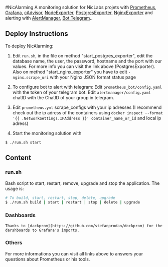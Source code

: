 #NicAlarming
 A monitoring solution for NicLabs projets with [Prometheus](https://github.com/prometheus/prometheus), [Grafana](https://github.com/grafana/grafana), [cAdvisor](https://github.com/google/cadvisor), [NodeExporter](https://github.com/prometheus/node_exporter), [PostgresExporter](https://github.com/wrouesnel/postgres_exporter), [NginxExporter](https://github.com/hnlq715/nginx-vts-exporter) and alerting with [AlertManager](https://github.com/prometheus/alertmanager), [Bot Telegram](https://github.com/inCaller/prometheus_bot)..

## Deploy Instructions

To deploy NicAlarming:

1. Edit `run.sh`, in the file on method "start_postgres_exporter", edit the database name, the user, the password, hostname and the port with our values. For more info you can visit the link above (PostgresExporter). Also on method "start_nginx_exporter" you have to edit `-nginx.scrape_uri` with your Nginx JSON format status page

2. To configure bot to alert with telegram:
	Edit `prometheus_bot/config.yaml` with the token of your telegram bot.
	Edit `alertmanager/config.yaml` chatID with the ChatID of your group in telegram.

3. Edit `prometheus.yml` scrape_configs with your ip adresses (I recommend check out the ip adress of the containers using `docker inspect --format '{{ .NetworkSettings.IPAddress }}' container_name_or_id` and local ip adress)

4. Start the monitoring solution with

  ```shell
  $ ./run.sh start
  ```


## Content

### run.sh
Bash script to  start, restart, remove, upgrade and stop the application. The usage is:

```bash
# To build, start, restart, stop, delete, upgrade
$ ./run.sh build | start | restart | stop | delete | upgrade

```

### Dashboards

	Thanks to [dackprom](https://github.com/stefanprodan/dockprom) for the darshboards to Grafana's imports. 

### Others

For more informations you can visit all links above to answers your questions about Prometheus or his tools.
